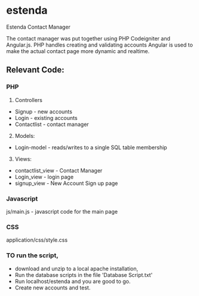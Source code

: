 estenda
=======

Estenda Contact Manager

The contact manager was put together using PHP Codeigniter and Angular.js. 
PHP handles creating and validating accounts
Angular is used to make the actual contact page more dynamic and realtime.  

## Relevant Code: ##
### PHP ###
1. Controllers
* Signup - new accounts
* Login - existing accounts
* Contactlist - contact manager

2. Models: 
* Login-model - reads/writes to a single SQL table membership

3. Views: 
* contactlist_view - Contact Manager
* Login_view - login page
* signup_view - New Account Sign up page

### Javascript ###
js/main.js - javascript code for the main page

### CSS ###
application/css/style.css

### TO run the script, ###
* download and unzip to a local apache installation, 
* Run the database scripts in the file 'Database Script.txt'
* Run localhost/estenda and you are good to go. 
* Create new accounts and test. 
